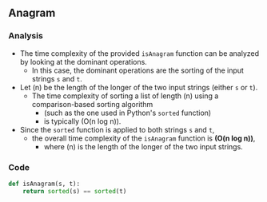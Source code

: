 ## Anagram 

### Analysis 
- The time complexity of the provided `isAnagram` function can be analyzed by looking at the dominant operations. 
    - In this case, the dominant operations are the sorting of the input strings `s` and `t`.
- Let (n) be the length of the longer of the two input strings (either `s` or `t`). 
    - The time complexity of sorting a list of length (n) using a comparison-based sorting algorithm 
        - (such as the one used in Python's `sorted` function) 
        - is typically (O(n log n)).
- Since the `sorted` function is applied to both strings `s` and `t`, 
    - the overall time complexity of the `isAnagram` function is **(O(n log n))**, 
        - where (n) is the length of the longer of the two input strings.

### Code 

~~~python
def isAnagram(s, t):
    return sorted(s) == sorted(t)
~~~